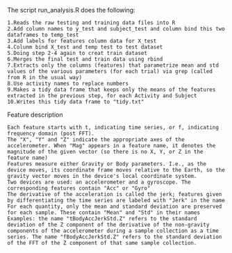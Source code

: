 The script run_analysis.R does the following:

    1.Reads the raw testing and training data files into R
    2.Add column names to y_test and subject_test and column bind this two dataframes to temp_test
    3.Add labels for features column data for X_test
    4.Colunm bind X_test and temp test to test dataset
    5.Doing step 2-4 again to creat train dataset
    6.Merges the final test and train data using rbind
    7.Extracts only the columns (features) that parametrize mean and std values of the various parameters (for each trial) via grep (called from R in the usual way)
    8.Use activity names to replace numbers
    9.Makes a tidy data frame that keeps only the means of the features extracted in the previous step, for each Activity and Subject
    10.Writes this tidy data frame to "tidy.txt" 

Feature description

    Each feature starts with t, indicating time series, or f, indicating frequency domain (post FFT). 
    The "X", "Y" and "Z" indicate the appropriate axes of the accelerometer. When "Mag" appears in a feature name, it denotes the magnitude of the given vector (so there is no X, Y, or Z in the feature name)
    Features measure either Gravity or Body parameters. I.e., as the device moves, its coordinate frame moves relative to the Earth, so the gravity vector moves in the device's local coordinate system.
    Two devices are used: an accelerometer and a gyroscope. The corresponding features contain "Acc" or "Gyro"
    The derivative of the acceleration is called the jerk; features given by differentiating the time series are labeled with "Jerk" in the name
    For each quantity, only the mean and standard deviation are preserved for each sample. These contain "Mean" and "Std" in their names
    Examples: the name "tBodyAccJerkStd.Z" refers to the standard deviation of the Z component of the derivative of the non-gravity components of the accelerometer during a sample collection as a time series. The name "fBodyAccJerkStd.Z" refers to the standard deviation of the FFT of the Z component of that same sample collection.
